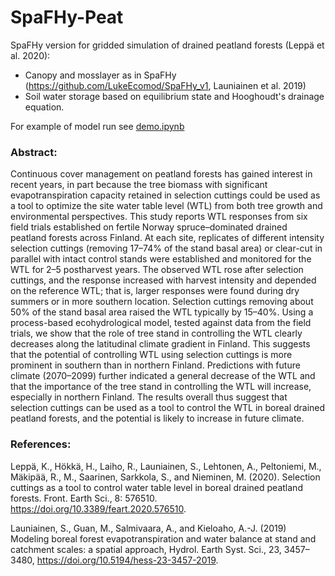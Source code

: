 # SpaFHy-Peat
SpaFHy version for gridded simulation of drained peatland forests (Leppä et al. 2020):

 - Canopy and mosslayer as in SpaFHy (https://github.com/LukeEcomod/SpaFHy_v1, Launiainen et al. 2019)
 - Soil water storage based on equilibrium state and Hooghoudt's drainage equation.

For example of model run see [demo.ipynb](demo.ipynb)

### Abstract:
Continuous cover management on peatland forests has gained interest in recent years, in part because the tree biomass with significant evapotranspiration capacity retained in selection cuttings could be used as a tool to optimize the site water table level (WTL) from both tree growth and environmental perspectives. This study reports WTL responses from six field trials established on fertile Norway spruce–dominated drained peatland forests across Finland. At each site, replicates of different intensity selection cuttings (removing 17–74% of the stand basal area) or clear-cut in parallel with intact control stands were established and monitored for the WTL for 2–5 postharvest years. The observed WTL rose after selection cuttings, and the response increased with harvest intensity and depended on the reference WTL; that is, larger responses were found during dry summers or in more southern location. Selection cuttings removing about 50% of the stand basal area raised the WTL typically by 15–40%. Using a process-based ecohydrological model, tested against data from the field trials, we show that the role of tree stand in controlling the WTL clearly decreases along the latitudinal climate gradient in Finland. This suggests that the potential of controlling WTL using selection cuttings is more prominent in southern than in northern Finland. Predictions with future climate (2070–2099) further indicated a general decrease of the WTL and that the importance of the tree stand in controlling the WTL will increase, especially in northern Finland. The results overall thus suggest that selection cuttings can be used as a tool to control the WTL in boreal drained peatland forests, and the potential is likely to increase in future climate.

### References:
Leppä, K., Hökkä, H., Laiho, R., Launiainen, S., Lehtonen, A., Peltoniemi, M., Mäkipää, R., M., Saarinen, Sarkkola, S., and Nieminen, M. (2020). Selection cuttings as a tool to control water table level in boreal drained peatland forests. Front. Earth Sci., 8: 576510. https://doi.org/10.3389/feart.2020.576510. 

Launiainen, S., Guan, M., Salmivaara, A., and Kieloaho, A.-J. (2019) Modeling boreal forest evapotranspiration and water balance at stand and catchment scales: a spatial approach, Hydrol. Earth Syst. Sci., 23, 3457–3480, https://doi.org/10.5194/hess-23-3457-2019.
